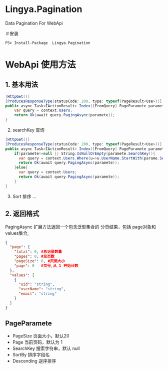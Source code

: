 # Lingya.Pagination
Data Pagination For WebApi 

＃安装
```ps
PS> Install-Package  Lingya.Pagination
```

# WebApi 使用方法

## 1. 基本用法

```c#
[HttpGet()]
[ProducesResponseType(statusCode: 200, type: typeof(PageResult<Use>))]
public async Task<IActionResult> Index([FromQuery] PageParamete paramete = null) {
    var query = context.Users;
    return Ok(await query.PagingAsync(paramete));
}
```

2. searchKey 查询
```c#
[HttpGet()]
[ProducesResponseType(statusCode: 200, type: typeof(PageResult<Use>))]
public async Task<IActionResult> Index([FromQuery] PageParamete paramete = null) {
    if(paramete!=null || String.IsNullOrEmpty(paramete.SearchKey)){
      var query = context.Users.Where(u=>u.UserName.StartWith(parame.SearchKey));
      return Ok(await query.PagingAsync(paramete));
    }else{
      var query = context.Users;
      return Ok(await query.PagingAsync(paramete));
    }
}
```

3. Sort 排序
...

## 2. 返回格式
PagingAsync 扩展方法返回一个包含泛型集合的 分页结果，包括 page对象和values集合,

```json
{
  "page": {
    "total": 0, #总记录数量
    "pages": 0, #总页数
    "pageSize": 0, #页面大小
    "page": 0   #页号,从 1 开始计数
  },
  "values": [
    {
      "uid": "string",
      "userName": "string",
      "email": "string"
    }
  ]
}

```


## PageParamete
- PageSize 页面大小，默认20
- Page 当前页码，默认为 1
- SearchKey 搜索字符串，默认 null
- SortBy 排序字段名
- Descending 逆序排序

